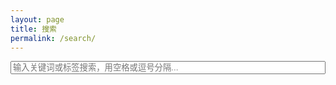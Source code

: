 ```yaml
---
layout: page
title: 搜索
permalink: /search/
---
```


<input type="text" id="search-input" placeholder="输入关键词或标签搜索，用空格或逗号分隔..." style="width:100%">
<ul id="results"></ul>

<script src="https://cdnjs.cloudflare.com/ajax/libs/simple-jekyll-search/1.7.2/simple-jekyll-search.min.js"></script>
<script>
  const searchInput = document.getElementById('search-input');
  const resultsContainer = document.getElementById('results');

  const sjs = SimpleJekyllSearch({
    searchInput: searchInput,
    resultsContainer: resultsContainer,
    json: '/search.json',
    searchResultTemplate: `
      <li>
        <a href="{url}">{title}</a> <small>({date})</small><br>
        <strong>标签：</strong> {tags}<br>
        <span style="color:#666;font-size:90%;">{content}</span>
      </li>
    `,
    noResultsText: '没有找到结果 😢',
    fuzzy: false,
    limit: 10
  });

  // 高亮函数
  function highlight(text, keyword) {
    if (!keyword) return text;
    const regex = new RegExp(`(${keyword})`, 'gi');
    return text.replace(regex, '<mark>$1</mark>');
  }

  // 监听输入框变化，在结果里高亮关键词
  searchInput.addEventListener('input', () => {
    const keyword = searchInput.value.trim();
    if (!keyword) return;

    // 延迟一点点，等 Simple-Jekyll-Search 渲染结果
    setTimeout(() => {
      resultsContainer.querySelectorAll('li').forEach(li => {
        li.innerHTML = highlight(li.innerHTML, keyword);
      });
    }, 100);
  });
</script>

<style>
mark {
  background: yellow;
  font-weight: bold;
}

ul#results {
  list-style: none; /* 去掉所有li前的圆点 */
  padding-left: 0;  /* 去掉默认缩进 */
  margin-left: 0;
}
</style>

